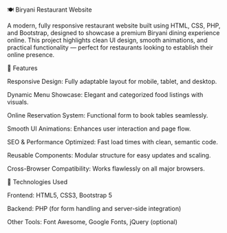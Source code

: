 🍽️ Biryani Restaurant Website

A modern, fully responsive restaurant website built using HTML, CSS, PHP, and Bootstrap, designed to showcase a premium Biryani dining experience online. This project highlights clean UI design, smooth animations, and practical functionality — perfect for restaurants looking to establish their online presence.

🚀 Features

Responsive Design: Fully adaptable layout for mobile, tablet, and desktop.

Dynamic Menu Showcase: Elegant and categorized food listings with visuals.

Online Reservation System: Functional form to book tables seamlessly.

Smooth UI Animations: Enhances user interaction and page flow.

SEO & Performance Optimized: Fast load times with clean, semantic code.

Reusable Components: Modular structure for easy updates and scaling.

Cross-Browser Compatibility: Works flawlessly on all major browsers.

🧠 Technologies Used

Frontend: HTML5, CSS3, Bootstrap 5

Backend: PHP (for form handling and server-side integration)

Other Tools: Font Awesome, Google Fonts, jQuery (optional)
